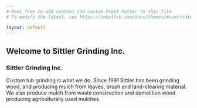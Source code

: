 ```yaml
---
# Feel free to add content and custom Front Matter to this file.
# To modify the layout, see https://jekyllrb.com/docs/themes/#overriding-theme-defaults

layout: default
---
```


## Welcome to Sittler Grinding Inc.

### Sittler Grinding Inc.

Custom tub grinding is what we do. Since 1991 Sittler has been grinding wood, and producing mulch from leaves, brush and land-clearing material. We also produce mulch from waste construction and demolition wood producing agriculturally used mulches.